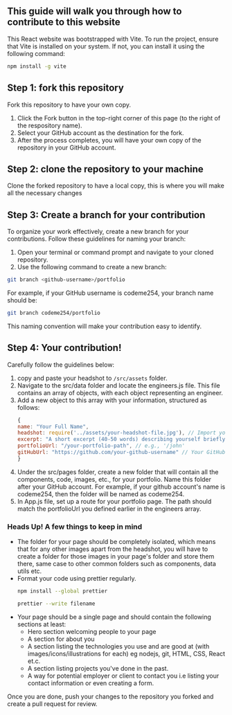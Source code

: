 ## This guide will walk you through how to contribute to this website

This React website was bootstrapped with Vite. To run the project, ensure that Vite is installed on your system. If not, you can install it using the following command:

```bash
npm install -g vite
```

## Step 1: fork this repository

Fork this repository to have your own copy.

1. Click the Fork button in the top-right corner of this page (to the right of the respository name).
1. Select your GitHub account as the destination for the fork.
1. After the process completes, you will have your own copy of the repository in your GitHub account.

## Step 2: clone the repository to your machine

Clone the forked repository to have a local copy, this is where you will make all the necessary changes

## Step 3: Create a branch for your contribution

To organize your work effectively, create a new branch for your contributions. Follow these guidelines for naming your branch:

1. Open your terminal or command prompt and navigate to your cloned repository.
1. Use the following command to create a new branch:

```bash
git branch <github-username>/portfolio
```

For example, if your GitHub username is codeme254, your branch name should be:

```bash
git branch codeme254/portfolio
```

This naming convention will make your contribution easy to identify.

## Step 4: Your contribution!

Carefully follow the guidelines below:

1. copy and paste your headshot to `/src/assets` folder.
1. Navigate to the src/data folder and locate the engineers.js file. This file contains an array of objects, with each object representing an engineer.
1. Add a new object to this array with your information, structured as follows:
   ```js
   {
   name: "Your Full Name",
   headshot: require('../assets/your-headshot-file.jpg'), // Import your headshot image
   excerpt: "A short excerpt (40-50 words) describing yourself briefly.",
   portfolioUrl: "/your-portfolio-path", // e.g., '/john'
   gitHubUrl: "https://github.com/your-github-username" // Your GitHub URL
   }
   ```
1. Under the src/pages folder, create a new folder that will contain all the components, code, images, etc., for your portfolio. Name this folder after your GitHub account. For example, if your github account's name is codeme254, then the folder will be named as codeme254.
1. In App.js file, set up a route for your portfolio page. The path should match the portfolioUrl you defined earlier in the engineers array.

### Heads Up! A few things to keep in mind

- The folder for your page should be completely isolated, which means that for any other images apart from the headshot, you will have to create a folder for those images in your page's folder and store them there, same case to other common folders such as components, data utils etc.
- Format your code using prettier regularly.
  ```bash
  npm install --global prettier
  ```
  ```bash
  prettier --write filename
  ```
- Your page should be a single page and should contain the following sections at least:
  - Hero section welcoming people to your page
  - A section for about you
  - A section listing the technologies you use and are good at (with images/icons/illustrations for each) eg nodejs, git, HTML, CSS, React et.c.
  - A section listing projects you've done in the past.
  - A way for potential employer or client to contact you i.e listing your contact information or even creating a form.

Once you are done, push your changes to the repository you forked and create a pull request for review.
